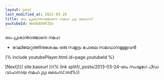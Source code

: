 ```yaml
---
layout: post
last_modified_at: 2021-03-29
title: ഓം പ്രശാന്താത്മാനെ നമഹ ൧൧ ടൈംസ്
youtubeId: WnUb8XHFZEo
---
```

 
 
 ഓം പ്രശാന്താത്മാനെ നമഹ 
 
 -  വേലിയേറ്റത്തിനുശേഷം ഒരു സമുദ്രം പോലെ സമാധാനമുള്ളവൻ 
 
  
 
  
 
 
 
 
 
 


{% include youtubePlayer.html id=page.youtubeId %}
 
[Next]({{ site.baseurl }}{% link  split1/_posts/2013-03-24-ഓം സംയുഗേ പീഡ വാഹനായ നമഹ ൧൧ ടൈംസ്.md%})
 
